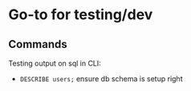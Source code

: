 # Go-to for testing/dev

## Commands
Testing output on sql in CLI:
- `DESCRIBE users;` ensure db schema is setup right

